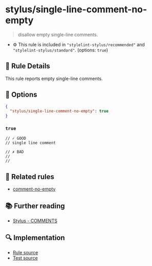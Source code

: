 # stylus/single-line-comment-no-empty

> disallow empty single-line comments.

- :gear: This rule is included in `"stylelint-stylus/recommended"` and `"stylelint-stylus/standard"`. (options: `true`)

## :book: Rule Details

This rule reports empty single-line comments.

## :wrench: Options

```json
{
  "stylus/single-line-comment-no-empty": true
}
```

### `true`

<stylelint-code-block :rules="{ 'stylus/single-line-comment-no-empty': true }">

```styl
// ✓ GOOD
// single line comment

// ✗ BAD
//
//  
```

</stylelint-code-block>

## :couple: Related rules

- [comment-no-empty]

## :books: Further reading

- [Stylus - COMMENTS]

[comment-no-empty]: https://stylelint.io/user-guide/rules/comment-no-empty
[Stylus - COMMENTS]: https://stylus-lang.com/docs/comments.html

## :mag: Implementation

- [Rule source](https://github.com/stylus/stylelint-stylus/blob/main/lib/rules/single-line-comment-no-empty.js)
- [Test source](https://github.com/stylus/stylelint-stylus/blob/main/tests/lib/rules/single-line-comment-no-empty.js)
